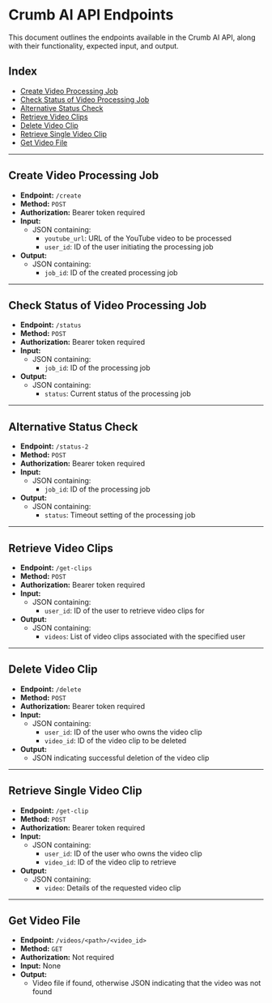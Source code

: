 # Crumb AI API Endpoints

This document outlines the endpoints available in the Crumb AI API, along with their functionality, expected input, and output.

## Index

- [Create Video Processing Job](#create-video-processing-job)
- [Check Status of Video Processing Job](#check-status-of-video-processing-job)
- [Alternative Status Check](#alternative-status-check)
- [Retrieve Video Clips](#retrieve-video-clips)
- [Delete Video Clip](#delete-video-clip)
- [Retrieve Single Video Clip](#retrieve-single-video-clip)
- [Get Video File](#get-video-file)

---

## Create Video Processing Job

- **Endpoint:** `/create`
- **Method:** `POST`
- **Authorization:** Bearer token required
- **Input:**
  - JSON containing:
    - `youtube_url`: URL of the YouTube video to be processed
    - `user_id`: ID of the user initiating the processing job
- **Output:**
  - JSON containing:
    - `job_id`: ID of the created processing job

---

## Check Status of Video Processing Job

- **Endpoint:** `/status`
- **Method:** `POST`
- **Authorization:** Bearer token required
- **Input:**
  - JSON containing:
    - `job_id`: ID of the processing job
- **Output:**
  - JSON containing:
    - `status`: Current status of the processing job

---

## Alternative Status Check

- **Endpoint:** `/status-2`
- **Method:** `POST`
- **Authorization:** Bearer token required
- **Input:**
  - JSON containing:
    - `job_id`: ID of the processing job
- **Output:**
  - JSON containing:
    - `status`: Timeout setting of the processing job

---

## Retrieve Video Clips

- **Endpoint:** `/get-clips`
- **Method:** `POST`
- **Authorization:** Bearer token required
- **Input:**
  - JSON containing:
    - `user_id`: ID of the user to retrieve video clips for
- **Output:**
  - JSON containing:
    - `videos`: List of video clips associated with the specified user

---

## Delete Video Clip

- **Endpoint:** `/delete`
- **Method:** `POST`
- **Authorization:** Bearer token required
- **Input:**
  - JSON containing:
    - `user_id`: ID of the user who owns the video clip
    - `video_id`: ID of the video clip to be deleted
- **Output:**
  - JSON indicating successful deletion of the video clip

---

## Retrieve Single Video Clip

- **Endpoint:** `/get-clip`
- **Method:** `POST`
- **Authorization:** Bearer token required
- **Input:**
  - JSON containing:
    - `user_id`: ID of the user who owns the video clip
    - `video_id`: ID of the video clip to retrieve
- **Output:**
  - JSON containing:
    - `video`: Details of the requested video clip

---

## Get Video File

- **Endpoint:** `/videos/<path>/<video_id>`
- **Method:** `GET`
- **Authorization:** Not required
- **Input:** None
- **Output:**
  - Video file if found, otherwise JSON indicating that the video was not found

